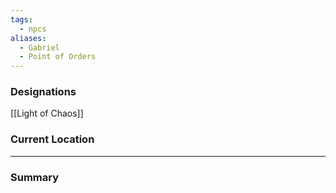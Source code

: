```yaml
---
tags:
  - npcs
aliases:
  - Gabriel
  - Point of Orders
---
```


### Designations
[[Light of Chaos]] 

### Current Location


___
### Summary
